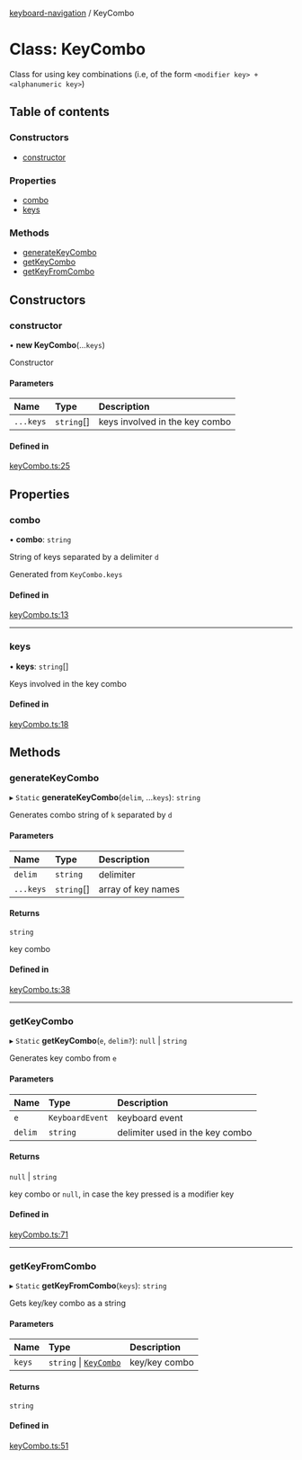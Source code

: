 [keyboard-navigation](../README.md) / KeyCombo

# Class: KeyCombo

Class for using key combinations (i.e, of the form `<modifier key> +
<alphanumeric key>`)

## Table of contents

### Constructors

- [constructor](KeyCombo.md#constructor)

### Properties

- [combo](KeyCombo.md#combo)
- [keys](KeyCombo.md#keys)

### Methods

- [generateKeyCombo](KeyCombo.md#generatekeycombo)
- [getKeyCombo](KeyCombo.md#getkeycombo)
- [getKeyFromCombo](KeyCombo.md#getkeyfromcombo)

## Constructors

### constructor

• **new KeyCombo**(...`keys`)

Constructor

#### Parameters

| Name | Type | Description |
| :------ | :------ | :------ |
| `...keys` | `string`[] | keys involved in the key combo |

#### Defined in

[keyCombo.ts:25](https://github.com/harshulvijay/keyboard-navigation/blob/b9c7092/lib/keyCombo.ts#L25)

## Properties

### combo

• **combo**: `string`

String of keys separated by a delimiter `d`

Generated from `KeyCombo.keys`

#### Defined in

[keyCombo.ts:13](https://github.com/harshulvijay/keyboard-navigation/blob/b9c7092/lib/keyCombo.ts#L13)

___

### keys

• **keys**: `string`[]

Keys involved in the key combo

#### Defined in

[keyCombo.ts:18](https://github.com/harshulvijay/keyboard-navigation/blob/b9c7092/lib/keyCombo.ts#L18)

## Methods

### generateKeyCombo

▸ `Static` **generateKeyCombo**(`delim`, ...`keys`): `string`

Generates combo string of `k` separated by `d`

#### Parameters

| Name | Type | Description |
| :------ | :------ | :------ |
| `delim` | `string` | delimiter |
| `...keys` | `string`[] | array of key names |

#### Returns

`string`

key combo

#### Defined in

[keyCombo.ts:38](https://github.com/harshulvijay/keyboard-navigation/blob/b9c7092/lib/keyCombo.ts#L38)

___

### getKeyCombo

▸ `Static` **getKeyCombo**(`e`, `delim?`): ``null`` \| `string`

Generates key combo from `e`

#### Parameters

| Name | Type | Description |
| :------ | :------ | :------ |
| `e` | `KeyboardEvent` | keyboard event |
| `delim` | `string` | delimiter used in the key combo |

#### Returns

``null`` \| `string`

key combo or `null`, in case the key pressed is a
modifier key

#### Defined in

[keyCombo.ts:71](https://github.com/harshulvijay/keyboard-navigation/blob/b9c7092/lib/keyCombo.ts#L71)

___

### getKeyFromCombo

▸ `Static` **getKeyFromCombo**(`keys`): `string`

Gets key/key combo as a string

#### Parameters

| Name | Type | Description |
| :------ | :------ | :------ |
| `keys` | `string` \| [`KeyCombo`](KeyCombo.md) | key/key combo |

#### Returns

`string`

#### Defined in

[keyCombo.ts:51](https://github.com/harshulvijay/keyboard-navigation/blob/b9c7092/lib/keyCombo.ts#L51)
